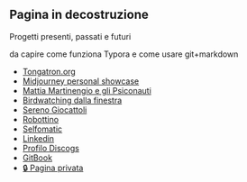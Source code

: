  

## Pagina in decostruzione

Progetti presenti, passati e futuri



da capire come funziona Typora e come usare git+markdown



- [Tongatron.org](https://www.tongatron.org/)
- [Midjourney personal showcase](https://www.tongatron.org/ai-showcase)
- [Mattia Martinengio e gli Psiconauti](https://sites.google.com/view/mm-e-gli-psiconauti/home-page)
- [Birdwatching dalla finestra](https://sites.google.com/view/window-birdwatching-turin/home-page)
- [Sereno Giocattoli](https://www.serenogiocattoli.it/)
- [Robottino](https://www.discogs.com/artist/4340085-Giovanni-Bindi)
- [Selfomatic](https://www.discogs.com/artist/4340085-Giovanni-Bindi)
- [Linkedin](https://www.discogs.com/artist/4340085-Giovanni-Bindi)
- [Profilo Discogs](https://www.discogs.com/artist/4340085-Giovanni-Bindi)
- [GitBook](https://tongatron.gitbook.io/tongatron/)
- [🔒 Pagina privata](test/gateway.html)
